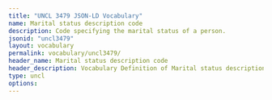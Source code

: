 ```yaml
---
title: "UNCL 3479 JSON-LD Vocabulary"
name: Marital status description code
description: Code specifying the marital status of a person.
jsonid: "uncl3479"
layout: vocabulary
permalink: vocabulary/uncl3479/
header_name: Marital status description code
header_description: Vocabulary Definition of Marital status description code semantics in HTML format. JSON-LD format is available at [uncl3479.jsonld](https://edi3.org/vocabulary/uncl3479.jsonld)
type: uncl
options:
---
```

